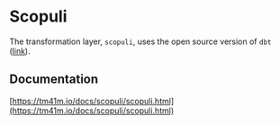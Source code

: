 # Scopuli
The transformation layer, `scopuli`, uses the open source version of `dbt` ([link](https://docs.getdbt.com/docs/introduction)).

## Documentation

[https://tm41m.io/docs/scopuli/scopuli.html](https://tm41m.io/docs/scopuli/scopuli.html)

